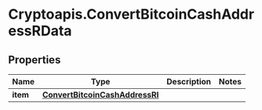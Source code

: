 # Cryptoapis.ConvertBitcoinCashAddressRData

## Properties

Name | Type | Description | Notes
------------ | ------------- | ------------- | -------------
**item** | [**ConvertBitcoinCashAddressRI**](ConvertBitcoinCashAddressRI.md) |  | 


